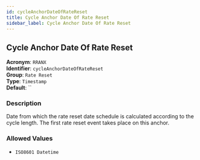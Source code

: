 ```yaml
---
id: cycleAnchorDateOfRateReset
title: Cycle Anchor Date Of Rate Reset
sidebar_label: Cycle Anchor Date Of Rate Reset
---
```


## Cycle Anchor Date Of Rate Reset

**Acronym**: `RRANX`  
**Identifier**: `cycleAnchorDateOfRateReset`  
**Group**: `Rate Reset`  
**Type**: `Timestamp`  
**Default**: ``  

### Description
Date from which the rate reset date schedule is calculated according to the cycle length. The first rate reset event takes place on this anchor.

### Allowed Values
- `ISO8601 Datetime`
